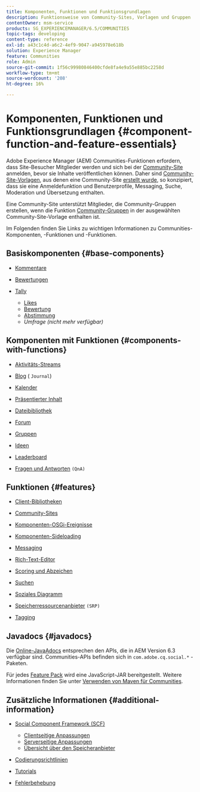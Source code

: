```yaml
---
title: Komponenten, Funktionen und Funktionsgrundlagen
description: Funktionsweise von Community-Sites, Vorlagen und Gruppen
contentOwner: msm-service
products: SG_EXPERIENCEMANAGER/6.5/COMMUNITIES
topic-tags: developing
content-type: reference
exl-id: a43c1c4d-a6c2-4ef9-9047-a945978e618b
solution: Experience Manager
feature: Communities
role: Admin
source-git-commit: 1f56c99980846400cfde8fa4e9a55e885bc2258d
workflow-type: tm+mt
source-wordcount: '208'
ht-degree: 16%

---
```


# Komponenten, Funktionen und Funktionsgrundlagen  {#component-function-and-feature-essentials}

Adobe Experience Manager (AEM) Communities-Funktionen erfordern, dass Site-Besucher Mitglieder werden und sich bei der [Community-Site](overview.md#communitiessites) anmelden, bevor sie Inhalte veröffentlichen können. Daher sind [Community-Site-Vorlagen](sites.md), aus denen eine Community-Site [erstellt wurde](sites-console.md), so konzipiert, dass sie eine Anmeldefunktion und Benutzerprofile, Messaging, Suche, Moderation und Übersetzung enthalten.

Eine Community-Site unterstützt Mitglieder, die Community-Gruppen erstellen, wenn die Funktion [Community-Gruppen](functions.md#groups-function) in der ausgewählten Community-Site-Vorlage enthalten ist.

Im Folgenden finden Sie Links zu wichtigen Informationen zu Communities-Komponenten, -Funktionen und -Funktionen.

## Basiskomponenten {#base-components}

* [Kommentare](essentials-comments.md)
* [Bewertungen](reviews-basics.md)
* [Tally](tally.md)

   * [Likes](essentials-liking.md)
   * [Bewertung](rating-basics.md)
   * [Abstimmung](essentials-voting.md)
   * *Umfrage (nicht mehr verfügbar)*

## Komponenten mit Funktionen {#components-with-functions}

* [Aktivitäts-Streams](essentials-activities.md)
* [Blog](blog-developer-basics.md) ( `Journal`)

* [Kalender](calendar-basics-for-developers.md)
* [Präsentierter Inhalt](essentials-featured.md)
* [Dateibibliothek](essentials-file-library.md)
* [Forum](essentials-forum.md)
* [Gruppen](essentials-groups.md)
* [Ideen](ideation.md)
* [Leaderboard](leaderboard.md)
* [Fragen und Antworten](qna-essentials.md) `(QnA)`

## Funktionen {#features}

* [Client-Bibliotheken](clientlibs.md)
* [Community-Sites](sites-for-developers.md)
* [Komponenten-OSGi-Ereignisse](events.md)
* [Komponenten-Sideloading](sideloading.md)
* [Messaging](essentials-messaging.md)
* [Rich-Text-Editor](rte.md)
* [Scoring und Abzeichen](configure-scoring.md)
* [Suchen](search-implementation.md)
* [Soziales Diagramm](essentials-socialgraph.md)
* [Speicherressourcenanbieter](srp-and-ugc.md) `(SRP)`

* [Tagging](tag.md)

## Javadocs {#javadocs}

Die [Online-JavaAdocs](../../help/sites-developing/reference-materials.md) entsprechen den APIs, die in AEM Version 6.3 verfügbar sind.
Communities-APIs befinden sich in `com.adobe.cq.social.*` -Paketen.

Für jedes [Feature Pack](deploy-communities.md#latestfeaturepack) wird eine JavaScript-JAR bereitgestellt. Weitere Informationen finden Sie unter [Verwenden von Maven für Communities](maven.md#javadocs).

## Zusätzliche Informationen {#additional-information}

* [Social Component Framework (SCF)](scf.md)

   * [Clientseitige Anpassungen](client-customize.md)
   * [Serverseitige Anpassungen](server-customize.md)
   * [Übersicht über den Speicheranbieter](srp.md)

* [Codierungsrichtlinien ](code-guide.md)
* [Tutorials](tutorials.md)
* [Fehlerbehebung](troubleshooting.md)
